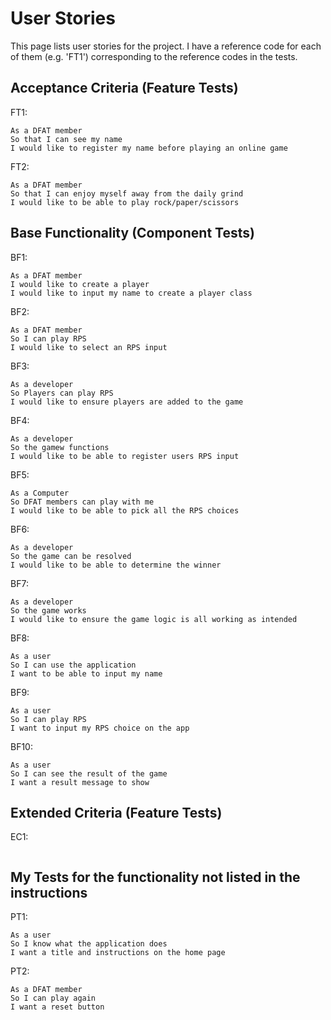 # User Stories

This page lists user stories for the project. I have a reference code for each of them (e.g. 'FT1') corresponding to the reference codes in the tests.

## Acceptance Criteria (Feature Tests)
FT1:
```
As a DFAT member
So that I can see my name
I would like to register my name before playing an online game
```
FT2:
```
As a DFAT member
So that I can enjoy myself away from the daily grind
I would like to be able to play rock/paper/scissors
```

## Base Functionality (Component Tests)
BF1: 
```
As a DFAT member
I would like to create a player
I would like to input my name to create a player class
```

BF2:
```
As a DFAT member
So I can play RPS
I would like to select an RPS input
```

BF3:
```
As a developer
So Players can play RPS
I would like to ensure players are added to the game
```

BF4: 
```
As a developer
So the gamew functions
I would like to be able to register users RPS input
```

BF5:
```
As a Computer
So DFAT members can play with me
I would like to be able to pick all the RPS choices
```

BF6: 
```
As a developer
So the game can be resolved
I would like to be able to determine the winner
```

BF7:
```
As a developer
So the game works 
I would like to ensure the game logic is all working as intended
```

BF8:
```
As a user
So I can use the application
I want to be able to input my name
```

BF9:
```
As a user
So I can play RPS
I want to input my RPS choice on the app
```

BF10:
```
As a user
So I can see the result of the game
I want a result message to show
```



## Extended Criteria (Feature Tests)
EC1: 
```
```

## My Tests for the functionality not listed in the instructions
PT1:
```
As a user
So I know what the application does
I want a title and instructions on the home page
```

PT2:
```
As a DFAT member
So I can play again
I want a reset button
```

